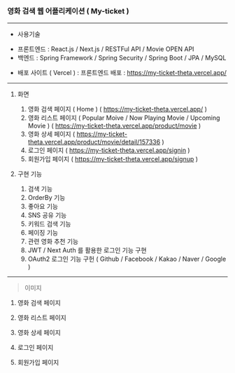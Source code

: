 ### 영화 검색 웹 어플리케이션 ( My-ticket )

--- 

- 사용기술

* 프론트엔드 : React.js / Next.js / RESTFul API / Movie OPEN API
* 백엔드 : Spring Framework / Spring Security / Spring Boot / JPA / MySQL

- 배포 사이트 ( Vercel ) : 프론트엔드 배포
: https://my-ticket-theta.vercel.app/


---

1. 화면

    1) 영화 검색 페이지 ( Home ) ( https://my-ticket-theta.vercel.app/ )
    2) 영화 리스트 페이지 ( Popular Moive / Now Playing Movie / Upcoming Movie ) ( https://my-ticket-theta.vercel.app/product/movie )
    3) 영화 상세 페이지 ( https://my-ticket-theta.vercel.app/product/movie/detail/157336 )
    4) 로그인 페이지 ( https://my-ticket-theta.vercel.app/signin )
    5) 회원가입 페이지 ( https://my-ticket-theta.vercel.app/signup )

2. 구현 기능

    1) 검색 기능
    2) OrderBy 기능
    3) 좋아요 기능
    4) SNS 공유 기능
    5) 키워드 검색 기능
    6) 페이징 기능
    7) 관련 영화 추천 기능
    8) JWT / Next Auth 를 활용한 로그인 기능 구현
    9) OAuth2 로그인 기능 구헌 ( Github / Facebook / Kakao / Naver / Google )

---

> 이미지

1. 영화 검색 페이지

2. 영화 리스트 페이지

3. 영화 상세 페이지

4. 로그인 페이지

5. 회원가입 페이지


